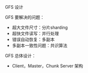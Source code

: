 GFS 设计

GFS 要解决的问题：
- 超大文件尺寸：分片sharding
- 超快文件读写：并行处理
- 错误自动恢复：多副本
- 多副本一致性问题：共识算法


GFS 总体设计：
- Client，Master，Chunk Server 架构


